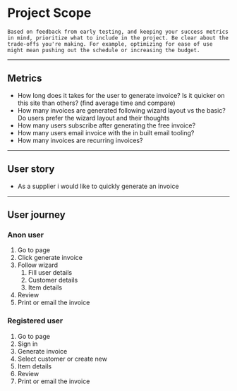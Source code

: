# Project Scope 
```
Based on feedback from early testing, and keeping your success metrics in mind, prioritize what to include in the project. Be clear about the trade-offs you're making. For example, optimizing for ease of use might mean pushing out the schedule or increasing the budget.
```

---
## Metrics
- How long does it takes for the user to generate invoice? Is it quicker on this site than others? (find average time and compare)
- How many invoices are generated following wizard layout vs the basic? Do users prefer the wizard layout and their thoughts
- How many users subscribe after generating the free invoice?
- How many users email invoice with the in built email tooling? 
- How many invoices are recurring invoices?

---
## User story
- As a supplier i would like to quickly generate an invoice 

---
## User journey 
### Anon user
1. Go to page
2. Click generate invoice 
3. Follow wizard 
   1. Fill user details 
   2. Customer details 
   3. Item details 
4. Review 
5. Print or email the invoice

### Registered user
1. Go to page
2. Sign in 
3. Generate invoice 
4. Select customer or create new 
5. Item details 
6. Review 
7. Print or email the invoice